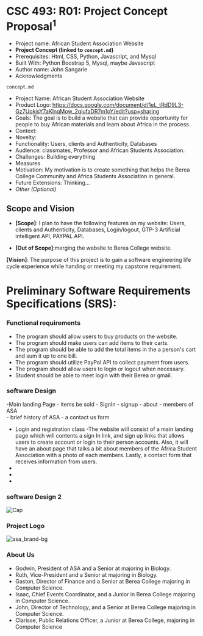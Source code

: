 # CSC 493: R01: Project Concept Proposal<sup>1</sup>

- Project name: African Student Association Website
- **Project Concept (linked to <code>concept.md</code>)**
- Prerequisites: Html, CSS, Python, Javascript, and Mysql
- Built With: Python Boostrap 5, Mysql, maybe Javascript
- Author name: John Sangarie
- Acknowledgments


<code>concept.md</code>
  - Project Name: African Student Association Website
  - Product Logo: https://docs.google.com/document/d/1eL_tRdD9L3-Gz7UpkjsY7aKlnqMow_2qiufaDR7m1oY/edit?usp=sharing
  - Goals: The goal is to build a website that can provide opportunity for people to buy African materials and learn about Africa in the process.
  - Context:
  - Novelty:
  - Functionality: Users, clients and Authenticity, Databases
  - Audience: classmates, Professor and African Students Association.
  - Challenges: Building everything
  - Measures
  - Motivation: My motivation is to create something that helps the Berea College Community and Africa Students Association in general.
  - Future Extensions: Thinking...
  - *Other (Optional)*


 ## Scope and Vision


 - **[Scope]**: I plan to have the following features on my website:  Users, clients and Authenticity, Databases, Login/logout, GTP-3 Artificial intelligent API, PAYPAL API.

 - **[Out of Scope]**:merging the website to Berea College website.


 **[Vision]**: The purpose of this project is to gain a software engineering life cycle experience while handing or meeting my capstone requirement.



# Preliminary Software Requirements Specifications (SRS):




### Functional requirements

- The program should allow users to buy products on the website.
- The program should make users  can add items to their carts.
- The program should be able to add the total items in the a person's cart and sum it up to one bill.
- The program should utilize PayPal API to collect payment from users.
- The program should allow users to login or logout when necessary.
- Student should be able to meet login with their Berea or gmail.



### software Design

-Main landing Page - items be sold
                   - SignIn  - signup
                   - about - members of ASA  
                           - brief  history of ASA
                   - a contact us form

- Login and registration class
-The website will consist of a main landing page which will contents a sign In link, and sign up links that allows users to create account or login to their person accounts. Also, it will have an about page that talks a bit about members of the Africa Student Association with a photo of each members. Lastly, a contact form that receives information from users.
-
-
-  

### software Design 2
![Cap](https://user-images.githubusercontent.com/57777698/196291237-882dccc1-1d60-48a2-90bb-d7b93d475b17.PNG)




### Project Logo

![asa_brand-bg](https://user-images.githubusercontent.com/57777698/193861487-8a40eed8-9bff-4e05-a009-0a3a21173e5d.png)


### About Us

- Godwin, President of ASA and a Senior at  majoring in Biology. 
- Ruth, Vice-President and a Senior at majoring in Biology.
- Gaston, Director of Finance  and a Senior at Berea College majoring in Computer Science.
- Isaac, Chief Events Coordinator, and a Junior in Berea College majoring in Computer Science.
- John, Director of Technology, and a Senior at Berea College majoring in Computer Science.
- Clarisse, Public Relations Officer, a Junior at Berea College, majoring in Computer Science


